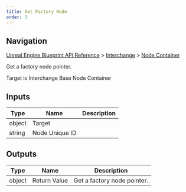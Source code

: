 ```yaml
---
title: Get Factory Node
order: 3
---
```

## Navigation

[Unreal Engine Blueprint API Reference](https://dev.epicgames.com/documentation/en-us/unreal-engine/BlueprintAPI) > [Interchange](https://dev.epicgames.com/documentation/en-us/unreal-engine/BlueprintAPI/Interchange) > [Node Container](https://dev.epicgames.com/documentation/en-us/unreal-engine/BlueprintAPI/Interchange/NodeContainer)

Get a factory node pointer.

Target is Interchange Base Node Container

## Inputs

| Type | Name | Description |
| --- | --- | --- |
| object | Target |  |
| string | Node Unique ID |  |

## Outputs

| Type | Name | Description |
| --- | --- | --- |
| object | Return Value | Get a factory node pointer. |
